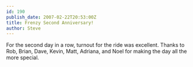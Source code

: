 ```yaml
---
id: 190
publish_date: 2007-02-22T20:53:00Z
title: Frenzy Second Anniversary!
author: Steve
---
```

For the second day in a row, turnout for the ride was excellent. Thanks to Rob, Brian, Dave, Kevin, Matt, Adriana, and Noel for making the day all the more special.